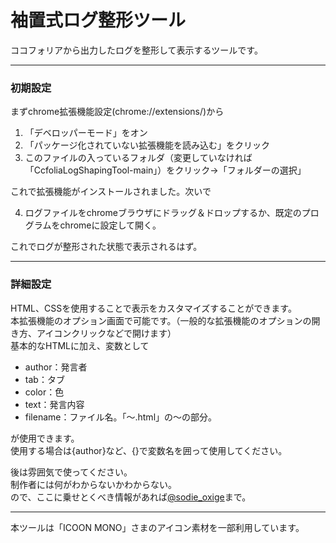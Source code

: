# 袖置式ログ整形ツール

ココフォリアから出力したログを整形して表示するツールです。  

***
### 初期設定

まずchrome拡張機能設定(chrome://extensions/)から  

1. 「デベロッパーモード」をオン  
2. 「パッケージ化されていない拡張機能を読み込む」をクリック  
3. このファイルの入っているフォルダ（変更していなければ「CcfoliaLogShapingTool-main」）をクリック→「フォルダーの選択」  

これで拡張機能がインストールされました。次いで  

4. ログファイルをchromeブラウザにドラッグ＆ドロップするか、既定のプログラムをchromeに設定して開く。  

これでログが整形された状態で表示されるはず。  

***
### 詳細設定

HTML、CSSを使用することで表示をカスタマイズすることができます。  
本拡張機能のオプション画面で可能です。（一般的な拡張機能のオプションの開き方、アイコンクリックなどで開けます）  
基本的なHTMLに加え、変数として  
 - author：発言者
 - tab：タブ
 - color：色
 - text：発言内容
 - filename：ファイル名。「～.html」の～の部分。

が使用できます。  
使用する場合は{author}など、{}で変数名を囲って使用してください。  

後は雰囲気で使ってください。  
制作者には何がわからないかわからない。  
ので、ここに乗せとくべき情報があれば[@sodie_oxige](https://twitter.com/sodie_oxige)まで。

***
本ツールは「ICOON MONO」さまのアイコン素材を一部利用しています。
